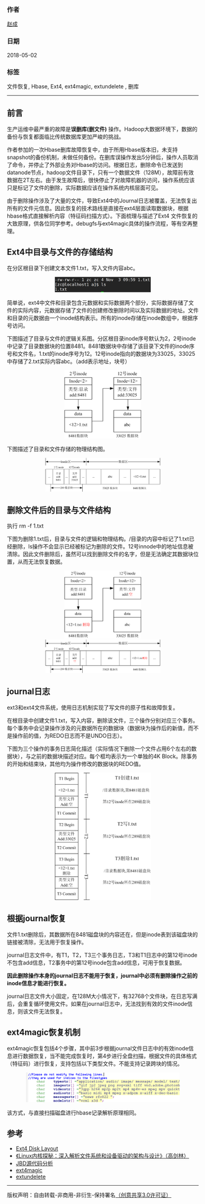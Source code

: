 ### 作者
[赵成](https://github.com/ChengXiaoZ)

### 日期               
2018-05-02

### 标签
文件恢复, Hbase, Ext4, ext4magic, extundelete , 删库

----


## 前言
生产运维中最严重的故障是**误删库(删文件)** 操作。Hadoop大数据环境下，数据的备份与恢复都面临比传统数据库更加严峻的挑战。

作者参加的一次Hbase删库故障恢复中，由于所用Hbase版本旧，未支持snapshot的备份机制，未做任何备份。在删库误操作发出5分钟后，操作人员取消了命令，并停止了外部业务对Hbase的访问。根据日志，删除命令已发送到datanode节点，hadoop文件目录下，只有一个数据文件（128M），故障前有效数据在2T左右。由于发生故障后，很快停止了对故障机器的访问，操作系统应该只是标记了文件的删除，实际数据应该在操作系统内核层面可见。

由于删除操作涉及了大量的文件，导致Ext4中的Journal日志被覆盖，无法恢复出所有的文件元信息。因此恢复的技术路线是直接在ext4层面读取数据块，根据hbase格式直接解析内容（特征码扫描方式）。下面梳理与描述了Ext4 文件恢复的大致原理，供各位同学参考。debugfs与ext4magic具体的操作流程，等有空再整理。

## Ext4中目录与文件的存储结构

在分区根目录下创建文本文件1.txt，写入文件内容abc。
<div align=center><img width="50%" height="50%" src="https://raw.githubusercontent.com/ChengXiaoZ/docs/master/media/2018-05-02-dir.png"/></div>

简单说，ext4中文件和目录包含元数据和实际数据两个部分，实际数据存储了文件的实际内容，元数据存储了文件的创建修改删除时间以及实际数据的地址。文件和目录的元数据由一个inode结构表示。所有的inode存储在inode数组中，根据序号访问。

下图描述了目录与文件的逻辑关系图。分区根目录inode序号默认为2，2号inode中记录了目录数据块的位置8481。8481数据块中存储了该目录下文件的inode序号和文件名，1.txt的inode序号为12。12号inode指向的数据块为33025，33025中存储了2.txt实际内容abc。（add表示地址，块号）

<div align=center><img width="40%" height="40%" src="https://raw.githubusercontent.com/ChengXiaoZ/docs/master/media/2018-05-02-create-file-dir.png"/></div>

下图描述了目录和文件存储的物理结构图。
<div align=center><img width="60%" height="50%" src="https://raw.githubusercontent.com/ChengXiaoZ/docs/master/media/2018-05-02-create-file-dir-block.png"/></div>

## 删除文件后的目录与文件结构

执行 rm -f 1.txt

下图为删除1.txt后，目录与文件的逻辑和物理结构。/目录的内容中标记了1.txt已经删除，ls操作不会显示已经被标记为删除的文件。12号innode中的地址信息被清除。因此文件删除后，虽然可以找到删除文件的名字，但是无法确定其数据块位置，从而无法恢复数据。

<div align=center><img width="40%" height="40%" src="https://raw.githubusercontent.com/ChengXiaoZ/docs/master/media/2018-05-02-del-file-dir.png"/></div>

<div align=center><img width="60%" height="60%" src="https://raw.githubusercontent.com/ChengXiaoZ/docs/master/media/2018-05-02-del-file-dir-block.png"/></div>

## journal日志
ext3和ext4文件系统，使用日志机制实现了写文件的原子性和故障恢复。

在根目录中创建文件1.txt，写入内容，删除该文件，三个操作分别对应三个事务。每个事务中会记录操作涉及的元数据所在的数据块（数据块为操作后的新值，而不是操作前的值，为REDO日志而不是UNDO日志）。

下图为三个操作的事务日志简化描述（实际情况下删除一个文件占用6个左右的数据块），与之前的数据块描述对应。每个框均表示为一个单独的4K Block。除事务的开始和结束块，其他均为操作修改的数据块的REDO值。

<div align=center><img width="50%" height="50%" src="https://raw.githubusercontent.com/ChengXiaoZ/docs/master/media/2018-05-02-journal.png"/></div>

## 根据journal恢复

文件1.txt删除后，其数据所在8481磁盘块的内容还在，但是inode表到该磁盘块的链接被清除，无法用于恢复操作。

journal日志文件中，有T1，T2，T3三个事务日志，T3和T1日志中的第12号inode不包含add信息，T2事务中的第12号inode包含add信息，可用于恢复数据。

**因此删除操作本身的journal日志不能用于恢复，journal中必须有删除操作之前的inode信息才能进行恢复。**

journal日志文件大小固定，在128M大小情况下，有32768个文件块，在日志写满后，会重复循环使用文件。如果在journal日志中，无法找到有效的文件inode信息，则该文件无法恢复。

## ext4magic恢复机制
ext4magic恢复包括4个步骤，其中前3步根据journal文件日志中的有效inode信息进行数据恢复，当不能完成恢复时，第4步进行全盘扫描，根据文件的具体格式（特征码）进行恢复，支持包括以下类型文件。不能支持记录跨块的情况。

<div align=center><img width="80%" height="80%" src="https://raw.githubusercontent.com/ChengXiaoZ/docs/master/media/2018-05-02-ext4magic.png"/></div>

该方式，与直接扫描磁盘进行hbase记录解析原理相同。

## 参考
* [Ext4 Disk Layout](https://ext4.wiki.kernel.org/index.php/Ext4_Disk_Layout)
* [《Linux内核探秘：深入解析文件系统和设备驱动的架构与设计》（高剑林）](https://www.amazon.cn/dp/B00IHSW38Y/)
* [JBD源代码分析](https://wenku.baidu.com/view/b7c2148bd0d233d4b14e695f.html)
* [ext4magic](https://sourceforge.net/projects/ext4magic/) 
* [extundelete](http://extundelete.sourceforge.net) 

----

版权声明：自由转载-非商用-非衍生-保持署名[（创意共享3.0许可证）](https://creativecommons.org/licenses/by-nc-nd/3.0/deed.zh)

